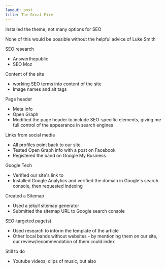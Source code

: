 ```yaml
---
layout: post
title: The Great Fire
---
```


Installed the theme, not many options for SEO

None of this would be possible without the helpful advice of Luke Smith


SEO research
- Answerthepublic
- SEO Moz


Content of the site
- working SEO terms into content of the site
- Image names and alt tags


Page header
- Meta info
- Open Graph
- Modified the page header to include SEO-specific elements, giving me full control of the appearance in search engines


Links from social media
- All profiles point back to our site
- Tested Open Graph info with a post on Facebook
- Registered the band on Google My Business


Google Tech
- Verified our site's link to 
- Installed Google Analytics and verified the domain in Google's search console, then requested indexing


Created a Sitemap
- Used a jekyll sitemap generator
- Submitted the sitemap URL to Google search console


SEO-targeted page(s)
- Used research to inform the template of the article
- Other local bands without websites - by mentioning them on our site, our review/recommendation of them could index


Still to do
- Youtube videos; clips of music, but also 